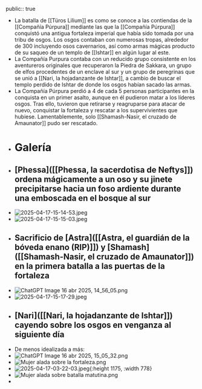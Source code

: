 public:: true

- La batalla de [[Türos Lilium]] es como se conoce a las contiendas de la [[Compañía Púrpura]] mediante las que la [[Compañía Púrpura]] conquistó una antigua fortaleza imperial que había sido tomada por una tribu de osgos. Los osgos contaban con numerosas tropas, alrededor de 300 incluyendo osos cavernarios, así como armas mágicas producto de su saqueo de un templo de [[Ishtar]] en algún lugar al este.
- La Compañía Purpura contaba con un reducido grupo consistente en los aventureros originales que recuperaron la Piedra de Sakkara, un grupo de elfos procedentes de un enclave al sur y un grupo de peregrinas que se unió a [[Nari, la hojadanzante de Ishtar]], a cambio de buscar el templo perdido de Ishtar de donde los osgos habían sacado las armas.
- La Compañía Púrpura perdió a 4 de cada 5 personas participantes en la conquista en un primer asalto, aunque en él pudieron matar a los líderes osgos. Tras ello, tuvieron que retirarse y reagruparse para atacar de nuevo, conquistar la fortaleza y rescatar a los supervivientes que hubiese. Lamentablemente, solo [[Shamash-Nasir, el cruzado de Amaunator]] pudo ser rescatado.
- # Galería
- ## [Phessa]([[Phessa, la sacerdotisa de Neftys]]) ordena mágicamente a un oso y su jinete precipitarse hacia un foso ardiente durante una emboscada en el bosque al sur
- ![2025-04-17-15-14-53.jpeg](../assets/2025-04-17-15-14-53.jpeg)
- ![2025-04-17-15-15-03.jpeg](../assets/2025-04-17-15-15-03.jpeg)
- ## Sacrificio de [Astra]([[Astra, el guardián de la bóveda enano (RIP)]]) y [Shamash]([[Shamash-Nasir, el cruzado de Amaunator]]) en la primera batalla a las puertas de la fortaleza
- ![ChatGPT Image 16 abr 2025, 14_56_05.png](../assets/ChatGPT_Image_16_abr_2025,_14_56_05_1744812473059_0.png)
- ![2025-04-17-15-17-29.jpeg](../assets/2025-04-17-15-17-29.jpeg)
- ## [Nari]([[Nari, la hojadanzante de Ishtar]]) cayendo sobre los osgos en venganza al siguiente día
- De menos idealizada a más:
- ![ChatGPT Image 16 abr 2025, 15_05_32.png](../assets/ChatGPT_Image_16_abr_2025,_15_05_32_1744812648686_0.png)
- ![Mujer alada sobre la fortaleza.png](../assets/Mujer_alada_sobre_la_fortaleza_1744812949307_0.png)
- ![2025-04-17-03-22-03.jpeg](../assets/2025-04-17-03-22-03.jpeg){:height 1175, :width 778}
- ![Mujer alada sobre batalla matutina.png](../assets/Mujer_alada_sobre_batalla_matutina_1744812661652_0.png)
-